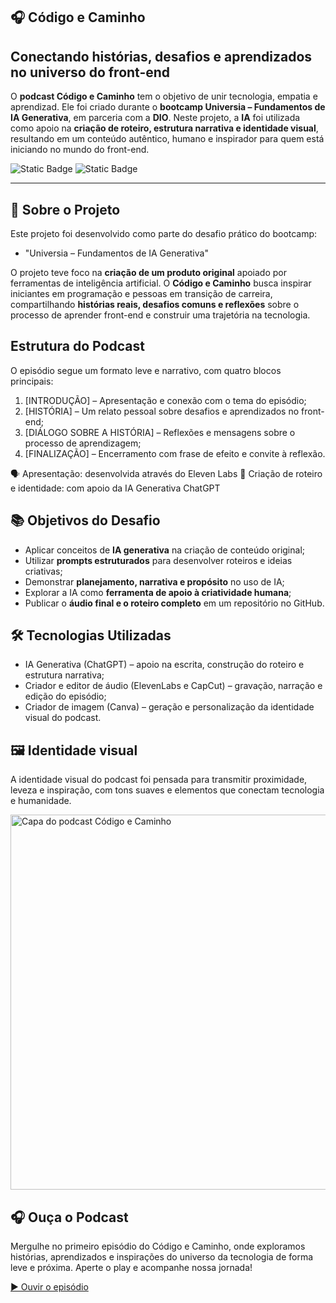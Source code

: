 ## 🎧 Código e Caminho
## Conectando histórias, desafios e aprendizados no universo do front-end

O **podcast Código e Caminho** tem o objetivo de unir tecnologia, empatia e aprendizad. Ele foi criado durante o **bootcamp Universia – Fundamentos de IA Generativa**, em parceria com a **DIO**. Neste projeto, a **IA** foi utilizada como apoio na **criação de roteiro, estrutura narrativa e identidade visual**, resultando em um conteúdo autêntico, humano e inspirador para quem está iniciando no mundo do front-end.

![Static Badge](https://img.shields.io/badge/Conclu%C3%ADdo-label?style=for-the-badge&label=Status) ![Static Badge](https://img.shields.io/badge/Curso-DIO-%23e60000?style=for-the-badge)

<hr>

## 🚀 Sobre o Projeto

Este projeto foi desenvolvido como parte do desafio prático do bootcamp:

* "Universia – Fundamentos de IA Generativa"

O projeto teve foco na **criação de um produto original** apoiado por ferramentas de inteligência artificial. O **Código e Caminho** busca inspirar iniciantes em programação e pessoas em transição de carreira, compartilhando **histórias reais, desafios comuns e reflexões** sobre o processo de aprender front-end e construir uma trajetória na tecnologia.

## Estrutura do Podcast

O episódio segue um formato leve e narrativo, com quatro blocos principais:

1. [INTRODUÇÃO] – Apresentação e conexão com o tema do episódio;
2. [HISTÓRIA] – Um relato pessoal sobre desafios e aprendizados no front-end;
3. [DIÁLOGO SOBRE A HISTÓRIA] – Reflexões e mensagens sobre o processo de aprendizagem;
4. [FINALIZAÇÃO] – Encerramento com frase de efeito e convite à reflexão.

🗣️ Apresentação: desenvolvida através do Eleven Labs
🧠 Criação de roteiro e identidade: com apoio da IA Generativa ChatGPT

## 📚 Objetivos do Desafio

* Aplicar conceitos de **IA generativa** na criação de conteúdo original;
* Utilizar **prompts estruturados** para desenvolver roteiros e ideias criativas;
* Demonstrar **planejamento, narrativa e propósito** no uso de IA;
* Explorar a IA como **ferramenta de apoio à criatividade humana**;
* Publicar o **áudio final e o roteiro completo** em um repositório no GitHub.

## 🛠️ Tecnologias Utilizadas
* IA Generativa (ChatGPT) – apoio na escrita, construção do roteiro e estrutura narrativa;
* Criador e editor de áudio (ElevenLabs e CapCut) – gravação, narração e edição do episódio;
* Criador de imagem (Canva) – geração e personalização da identidade visual do podcast.

## 🖼️ Identidade visual

A identidade visual do podcast foi pensada para transmitir proximidade, leveza e inspiração, com tons suaves e elementos que conectam tecnologia e humanidade.

<img src="./image/código e caminho.png" alt="Capa do podcast Código e Caminho" width="600"/>

## 🎧 Ouça o Podcast

Mergulhe no primeiro episódio do Código e Caminho, onde exploramos histórias, aprendizados e inspirações do universo da tecnologia de forma leve e próxima. Aperte o play e acompanhe nossa jornada!

[▶️ Ouvir o episódio](./audio/código%20e%20caminho%20-%20ep.%2001.mp4)
